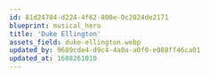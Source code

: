 ```yaml
---
id: 81d24704-d224-4f62-800e-0c2024de2171
blueprint: musical_hero
title: 'Duke Ellington'
assets_field: duke-ellington.webp
updated_by: 9689cde4-d9c4-4a0a-a0f0-e088ff46ca01
updated_at: 1688261010
---
```

